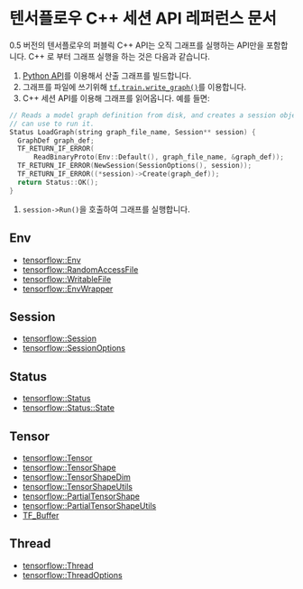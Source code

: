 # 텐서플로우 C++ 세션 API 레퍼런스 문서

0.5 버전의 텐서플로우의 퍼블릭 C++ API는 오직 그래프를 실행하는 API만을 포함합니다.
C++ 로 부터 그래프 실행을 하는 것은 다음과 같습니다.

1. [Python API](../python/)를 이용해서 산출 그래프를 빌드합니다.
1. 그래프를 파일에 쓰기위해 [`tf.train.write_graph()`](../python/train.md#write_graph)를 이용합니다.
1. C++ 세션 API를 이용해 그래프를 읽어옵니다. 예를 들면:

  ```c++
  // Reads a model graph definition from disk, and creates a session object you
  // can use to run it.
  Status LoadGraph(string graph_file_name, Session** session) {
    GraphDef graph_def;
    TF_RETURN_IF_ERROR(
        ReadBinaryProto(Env::Default(), graph_file_name, &graph_def));
    TF_RETURN_IF_ERROR(NewSession(SessionOptions(), session));
    TF_RETURN_IF_ERROR((*session)->Create(graph_def));
    return Status::OK();
  }
```

1. `session->Run()`을 호출하여 그래프를 실행합니다.

## Env

* [tensorflow::Env](ClassEnv.md)
* [tensorflow::RandomAccessFile](ClassRandomAccessFile.md)
* [tensorflow::WritableFile](ClassWritableFile.md)
* [tensorflow::EnvWrapper](ClassEnvWrapper.md)

## Session

* [tensorflow::Session](ClassSession.md)
* [tensorflow::SessionOptions](StructSessionOptions.md)

## Status

* [tensorflow::Status](ClassStatus.md)
* [tensorflow::Status::State](StructState.md)

## Tensor

* [tensorflow::Tensor](ClassTensor.md)
* [tensorflow::TensorShape](ClassTensorShape.md)
* [tensorflow::TensorShapeDim](StructTensorShapeDim.md)
* [tensorflow::TensorShapeUtils](ClassTensorShapeUtils.md)
* [tensorflow::PartialTensorShape](ClassPartialTensorShape.md)
* [tensorflow::PartialTensorShapeUtils](ClassPartialTensorShapeUtils.md)
* [TF_Buffer](StructTF_Buffer.md)

## Thread

* [tensorflow::Thread](ClassThread.md)
* [tensorflow::ThreadOptions](StructThreadOptions.md)

